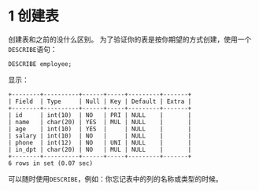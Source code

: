 # 1 创建表
创建表和之前的没什么区别。
为了验证你的表是按你期望的方式创建，使用一个`DESCRIBE`语句：
```
DESCRIBE employee;
```
显示：
```
+--------+----------+------+-----+---------+-------+
| Field  | Type     | Null | Key | Default | Extra |
+--------+----------+------+-----+---------+-------+
| id     | int(10)  | NO   | PRI | NULL    |       |
| name   | char(20) | YES  | MUL | NULL    |       |
| age    | int(10)  | YES  |     | NULL    |       |
| salary | int(10)  | NO   |     | NULL    |       |
| phone  | int(12)  | NO   | UNI | NULL    |       |
| in_dpt | char(20) | NO   | MUL | NULL    |       |
+--------+----------+------+-----+---------+-------+
6 rows in set (0.07 sec)
```
可以随时使用`DESCRIBE`，例如：你忘记表中的列的名称或类型的时候。


